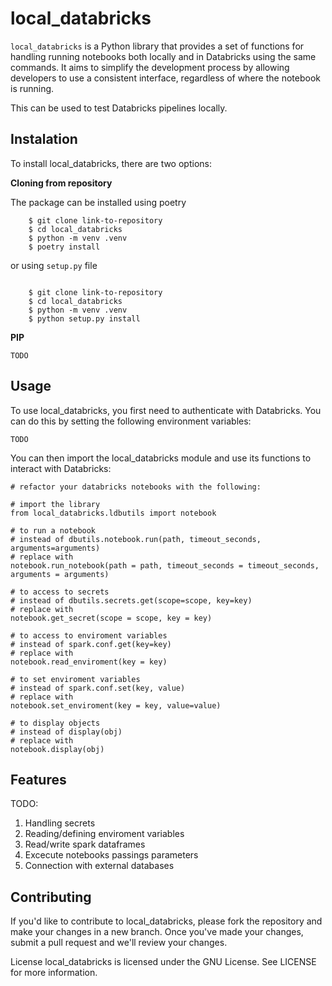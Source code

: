 # local_databricks
```local_databricks``` is a Python library that provides a set of functions for handling running notebooks both locally and in Databricks using the same commands. It aims to simplify the development process by allowing developers to use a consistent interface, regardless of where the notebook is running.

This can be used to test Databricks pipelines locally.

## Instalation
To install local_databricks, there are two options:

**Cloning from repository**

The package can be installed using poetry

```
    $ git clone link-to-repository
    $ cd local_databricks
    $ python -m venv .venv
    $ poetry install
```

or using ``setup.py`` file

```

    $ git clone link-to-repository
    $ cd local_databricks
    $ python -m venv .venv
    $ python setup.py install
```

**PIP**

```TODO```


## Usage
To use local_databricks, you first need to authenticate with Databricks. You can do this by setting the following environment variables:

```TODO```

You can then import the local_databricks module and use its functions to interact with Databricks:


```
# refactor your databricks notebooks with the following:

# import the library
from local_databricks.ldbutils import notebook

# to run a notebook
# instead of dbutils.notebook.run(path, timeout_seconds, arguments=arguments)
# replace with 
notebook.run_notebook(path = path, timeout_seconds = timeout_seconds, arguments = arguments)

# to access to secrets
# instead of dbutils.secrets.get(scope=scope, key=key)
# replace with
notebook.get_secret(scope = scope, key = key)

# to access to enviroment variables
# instead of spark.conf.get(key=key)
# replace with
notebook.read_enviroment(key = key)

# to set enviroment variables
# instead of spark.conf.set(key, value)
# replace with
notebook.set_enviroment(key = key, value=value)

# to display objects
# instead of display(obj)
# replace with
notebook.display(obj)

```

## Features

TODO:
1. Handling secrets
2. Reading/defining enviroment variables
3. Read/write spark dataframes
4. Excecute notebooks passings parameters
5. Connection with external databases


## Contributing

If you'd like to contribute to local_databricks, please fork the repository and make your changes in a new branch. Once you've made your changes, submit a pull request and we'll review your changes.


License
local_databricks is licensed under the GNU License. See LICENSE for more information.
